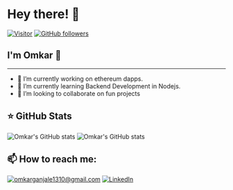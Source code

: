 
# Hey there! 👋

[![Visitor](https://visitor-badge.laobi.icu/badge?page_id=omkarganjale)](https://github.com/omkarganjale) [![GitHub followers](https://img.shields.io/github/followers/omkarganjale.svg?style=social&label=Follow)](https://github.com/omkarganjale?tab=followers)

## I'm Omkar 🚀

---

- 🔭 I’m currently working on ethereum dapps.
- 🌱 I’m currently learning Backend Development in Nodejs.
- 👯 I’m looking to collaborate on fun projects

## ⭐ GitHub Stats

![Omkar's GitHub stats](https://github-readme-stats.vercel.app/api?username=omkarganjale&hide_border=true&theme=github_dark&count_private=true&show_icons=true&include_all_commits=true)
![Omkar's GitHub stats](http://github-readme-streak-stats.herokuapp.com?user=omkarganjale&theme=github-dark&hide_border=true&date_format=M%20j%5B%2C%20Y%5D&ring=58A6FF&dates=58A6FF&stroke=58A6FF)
## 📫 How to reach me:

<a href="mailto:omkarganjale1310@gmail.com">![omkarganjale1310@gmail.com](https://img.shields.io/badge/Gmail-D14836?style=for-the-badge&logo=gmail&logoColor=white)</a> <a href="http://linkedin.com/in/omkarganjale">![LinkedIn](https://img.shields.io/badge/LinkedIn-0077B5?style=for-the-badge&logo=linkedin&logoColor=white)
